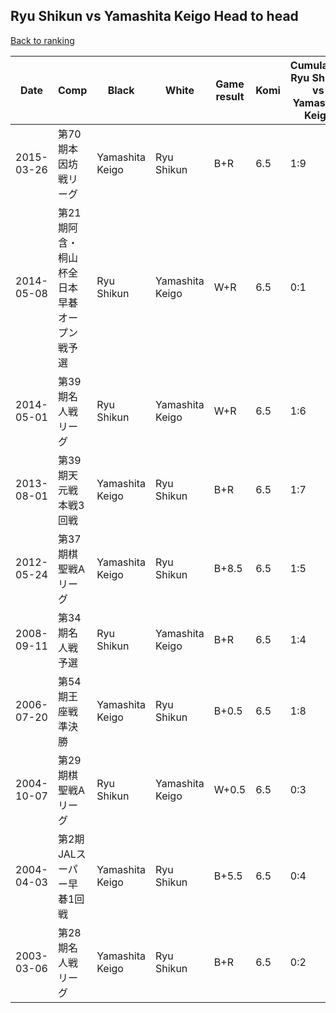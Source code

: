## Ryu Shikun vs Yamashita Keigo Head to head

[Back to ranking](../../index.md)




| **Date** | **Comp** | **Black** | **White** | **Game result** | **Komi** | **Cumulative Ryu Shikun vs Yamashita Keigo** | **Ryu Shikun streak** | **Yamashita Keigo streak** | 
| --- | --- | --- | --- | --- | --- | --- | --- | --- |
| 2015-03-26 | 第70期本因坊戦リーグ | Yamashita Keigo | Ryu Shikun | B+R | 6.5 | 1:9 | 0 | 5 | 
| 2014-05-08 | 第21期阿含・桐山杯全日本早碁オープン戦予選 | Ryu Shikun | Yamashita Keigo | W+R | 6.5 | 0:1 | 0 | 1 | 
| 2014-05-01 | 第39期名人戦リーグ | Ryu Shikun | Yamashita Keigo | W+R | 6.5 | 1:6 | 0 | 2 | 
| 2013-08-01 | 第39期天元戦本戦3回戦 | Yamashita Keigo | Ryu Shikun | B+R | 6.5 | 1:7 | 0 | 3 | 
| 2012-05-24 | 第37期棋聖戦Aリーグ | Yamashita Keigo | Ryu Shikun | B+8.5 | 6.5 | 1:5 | 0 | 1 | 
| 2008-09-11 | 第34期名人戦予選 | Ryu Shikun | Yamashita Keigo | B+R | 6.5 | 1:4 | 1 | 0 | 
| 2006-07-20 | 第54期王座戦準決勝 | Yamashita Keigo | Ryu Shikun | B+0.5 | 6.5 | 1:8 | 0 | 4 | 
| 2004-10-07 | 第29期棋聖戦Aリーグ | Ryu Shikun | Yamashita Keigo | W+0.5 | 6.5 | 0:3 | 0 | 3 | 
| 2004-04-03 | 第2期JALスーパー早碁1回戦 | Yamashita Keigo | Ryu Shikun | B+5.5 | 6.5 | 0:4 | 0 | 4 | 
| 2003-03-06 | 第28期名人戦リーグ | Yamashita Keigo | Ryu Shikun | B+R | 6.5 | 0:2 | 0 | 2 |





